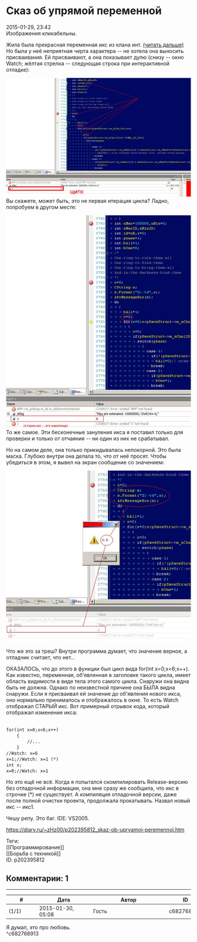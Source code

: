 Сказ об упрямой переменной
==========================

  
2015-01-29, 23:42  
 Изображения кликабельны.   
   
 Жила была прекрасная переменная икс из клана инт.  [(читать дальше)](https://zHz00.diary.ru/p202395812.htm?index=1#linkmore202395812m1)    Но была у неё неприятная черта характера -- не хотела она выносить присваивания. Ей присваивают, а она показывает дулю (снизу -- окно Watch; жёлтая стрелка -- следующая строка при интерактивной отладке):   
   
   [![](pics/6c7qqn6l.png)](http://i.imgur.com/6c7qqn6.png)     
 Вы скажете, может быть, это не первая итерация цикла? Ладно, попробуем в другом месте:   
   
   [![](pics/ZE4GzkWl.png)](http://i.imgur.com/ZE4GzkW.png)     
 То же самое. Эти бесконечные зануления икса я поставил только для проверки и только от отчаяния -- ни один из них не срабатывал.   
   
 Но на самом деле, она только прикидывалась непокорной. Это была маска. Глубоко внутри она делала то, что от неё просят. Чтобы убедиться в этом, я вывел на экран сообщение со значением:   
   
   [![](pics/hjTxXkJl.png)](http://i.imgur.com/hjTxXkJ.png)     
   
 Что же это за треш? Внутри программа думает, что значение верное, а отладчик считает, что нет...   
   
 ОКАЗАЛОСЬ, что до этого в функции был цикл вида for(int x=0;x<6;x++). Как известно, переменная, об'явленная в заголовке такого цикла, имеет область видимости в виде тела этого самого цикла. Снаружи она видна быть не должна. Однако по неизвестной причине она БЫЛА видна снаружи. Если я присваивал ей значение до об'явления нового икса, оно нормально принималось и отображалось в окне. То есть Watch отображал СТАРЫЙ икс. Вот примерный отрывок кода, который отображал изменение икса:   
 
```
  
for(int x=0;x<6;x++)  
	{  
		//...  
	}  
//Watch: x=6  
x=1;//Watch: x=1 (*)  
int x;  
x=0;//Watch: x=1  

```
   
   
 Но это ещё не всё. Когда я попытался скомпилировать Release-версию без отладочной информации, она мне сразу же сообщила, что икс в строчке (\*) не существует. А компиляция отладочной версии, даже после полной очистки проекта, продолжала прокатывать. Назвал новый икс -- икс1.   
   
 Чешу репу. Это баг. IDE: VS2005.     
  
<https://diary.ru/~zHz00/p202395812_skaz-ob-upryamoj-peremennoj.htm>  
  
Теги:  
[[Программирование]]  
[[Борьба с техникой]]  
ID: p202395812  


Комментарии: 1
--------------

  


---



|         #         |              Дата              |                     Автор                     |           ID           |
| --- | --- | --- | --- |
| (1/1) | 2015-01-30, 05:08 | Гость | c682768913 |

  
 Я думал, это про любовь.   
 ^c682768913